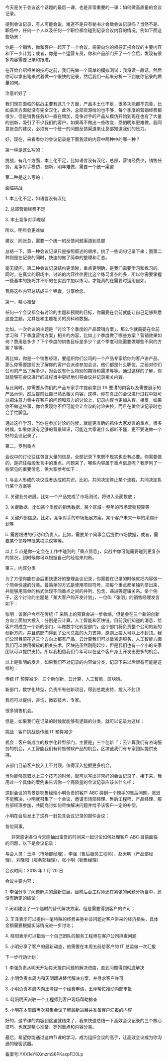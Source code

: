 今天是关于会议这个话题的最后一课，也是非常重要的一课：如何做高质量的会议记录。

提到会议记录，有人可能会说，难道不是只有秘书才会做会议记录吗？当然不是。职场中，任何一个人以及任何一个职位都会碰到记录会议内容的情况，例如下面这些场景：

你是一个销售，你和客户一起开了一个会议，需要向你的领导汇报会议的主要内容和下一步计划；或者，你是一个运营专员，你和产品部门开了一个会后，发现有很多内容需要记录和跟进。

在开始介绍相关的技巧之前，我们先做一个简单的模拟测试：我将读一段话，然后你可以拿出笔来试着做一个很快的记录，然后我们一起来分析一下到底你记录的质量如何。

注意听好了：

我们现在面临的挑战主要有这几个方面，产品本土化不足，很多功能都不完善，比如语言方面就没有完全汉化，此外，总部资源给的也不够，每个季度的营销经费都很少，但是销售任务却一直在增加，竞争对手的产品从模仿开始到现在也有了大量的创新，吸引了不少我们的客户，如果再不做出一些改变，恐怕明年更难做。我同意张总的建议，必须有一个统一的问题反馈渠道来让总部知道我们的压力。 

好，现在，来看看你的会议记录是下面我读的内容中两种中的哪一种？

第一种是这么写的：

挑战，有几个方面，本土化不足，比如语言没有汉化，总部，营销经费少，销售任务，竞争对手模仿，创新，明年难做，需要一个统一渠道

第二种是这么写的：

面临挑战

1\. 本土化不足，如语言没有汉化

2\. 总部营销经费不足

3\. 本土竞争对手崛起

所以，明年会更难做

建议：同张总，需要一个统一的反馈问题渠道到总部

总结一下，第一种会议记录只是按照叙述的顺序，挑了一些词句记录下来；而第二种则是在记录的同时，快速的做了简单的整理和汇总。 

毫无疑问，第二种会议记录结构更清晰，重点更明确，是我们需要学习和练习的。同时，在真实的职场中，讨论的内容往往要比这个练习复杂的多，所以你需要掌握一些基本的技巧并不断的在实战中加以练习，才能真的在需要时运用自如。

我将这些内容总结成三个锦囊，分享给您。

第一，精心准备

任何一个会议都会有讨论的主题和预期的目标，你需要在会前就能让自己足够熟悉这些主题，尤其是和主题相关的资料和数据。

比如，一次会议的主题是「讨论下个季度的产品营销方案」，那么你就需要在会前学习和「下季度营销方案」相关的内容，比如上个季度做了哪些方案？营销效果如何？费用是多少？下个季度的销售目标是多少？这个季度可能需要做哪些不同的方案？等等。

再比如，你是一个销售经理，要组织你们公司的一个产品专家给你的客户讲产品。那么你需要提前去了解你的客户会派谁参加会议，他们都是什么职位，之前对你们公司的产品了解多少，对会议有什么特别的期待和需求等等。通过这样的了解，你就能够在会议进行的过程当中更好地引导会议并记录相关内容。

与此同时，你需要从你们的产品专家手中提前拿到 TA 要讲的内容以及需要展示的产品示例，然后提前让自己熟悉相关内容，这样，你在真正的会议进行过程中就可以把注意力集中在客户的问题和双方的讨论上，记录内容也更加从容。相反，如果你不做这些事，你会发现你不但可能会让会议的讨论失控，而且在做会议记录时也会手忙脚乱。

通过这样学习，当你在参加讨论的时候，就能更准确的抓住大家发言的重点，很多时候，如果你没有足够的背景知识，可能连大家说什么都听不懂，更不要说做一个好的会议记录了。

第二，罗列重点

会议中的讨论往往包含大量的信息，全部记录下来既不现实也没有必要。你需要做的，是抓住每段发言中的重点。问题来了，哪些内容属于重点信息呢？我罗列了一些常见的重要信息，供大家参考如下：

1\. 与会人形成的决议或者达成的共识。比如，共同决定停止某个流程，共同决定执行某个方案等

2\. 关键业务进展。比如一个产品完成了市场测试，将进入全面投放；

3\. 关键数据。比如某个季度的销售数据，某个区域一整年的市场营销预算等

4\. 关键外部信息。比如，竞争对手的市场拓展方案，某个客户未来一年的采购计划等

5\. 需要跟进的行动和负责人。比如，需要某个同事会后提供市场数据，或者，需要某个领导审批某项决议等等。

以上 5 点是你一定会在工作中碰到的「重点信息」，实战中你可能需要碰到更复杂的情况，到时候你可以根据自己的经验来判断。

第三，内容分类

为了方便你能在会后更快更好的整理会议记录，你需要在记录的时候就把内容做一个简单快速的分类。最简单的方式是使用项目符号，把每个重点都单独列举出来，并能够用简单的格式体现不同重点之间的并列、包含、递进等逻辑关系。举个例子，这个讨论的主题是「某大客户的开发计划」，一位叫「张明」的销售经理发言如下：

张明：该客户今年在传统 IT 采购上的预算会进一步收缩，但是会在三个新的创新方向上面加大投入：分别是云计算，人工智能和区块链。目前我们知道的消息，给客户将成立一个新的部门，叫做数字化转型部门，这个部门将负责整个公司的新的创新方向。并且该部门得到了公司总裁的大力支持，原则上投入可以上不封顶。我们公司目前在这三个方向上都有产品，云计算我们可以做咨询服务，人工智能方面我们可以使用微软的相关技术，区块链虽然刚刚起步，但是我们也有一个小的专家团队可以提供支持。所以我相信我们今年可以在这个客户身上开发出更多的机会。

以上是张明的发言，如果我们不对记录的内容做分类，记录下来以后很有可能是这样的：

传统 IT 预算减少，三个新创新，云计算，人工智能，区块链。

新部门，数字化转型，负责所有创新项目，得到总裁支持，投入不封顶

我司可以提供，咨询，微软技术，专家。

很多销售机会。

但是，如果我们在记录的时候就能够有逻辑的分类，就可以记录为这样：

挑战：客户挑战是传统 IT 预算减少

机会：客户新成立的数字化转型部门，主要是」三个创新「：云计算我们有咨询服务的机会，人工智能我们有转售微软产品的机会，区块链我们有专家团队提供支持。

该部门目前客户投入上不封顶，值得深入挖掘更多机会。

当你能够驾驭以上三个技巧的时候，就可以写出非常好的会议记录了。接下来，我用过一个具体的案例来告诉你一个高质量的会议记录应该长什么样：

这封会议的背景是销售经理小明负责的客户 ABC 碰到一个棘手的售后问题，迟迟不能解决，小明就召集了一个会议，邀请市场部经理、售后工程师、产品经理、服务部经理参加，共同商讨如何尽快解决问题并给予该客户一定的补偿。

小明在会后发出了这样一封包含会议记录的邮件会议：

各位同事， 

     非常感谢各位今天能抽出宝贵的时间来一起讨论如何处理客户 ABC 目前面临的问题，以下是会议记录：

与会人员：王泽（市场部经理），李强（售后服务工程师），赵天明（产品部经理），刘晓阳（服务部经理），张小明（销售经理）

会议时间：2018 年 1 月 20 日

会议主要内容：

1\. 李强分享了问题解决的最新进展，目前后台工程师还在紧张的问题分析当中，还没有确定的结论；

2.天明建议了一个临时的替代解决方案，但是需要得到客户的许可；

3\. 王泽表示可以提供一笔特殊的经费来弥补该问题对客户带来的经济损失，具体金额需要根据实际情况进一步讨论；

4\. 晓阳表示可以指派一个自己团队的服务工程师在客户公司排查问题

5\. 小明分享了客户的最新动态，他需要在本周五前给客户的 IT 总监做一次汇报

下一步行动计划：

1\. 李强负责从明天开始每天提供问题的解决进度，直到问题得到彻底解决

2\. 小明负责本周内和天明跟进替代解决方案，并寻求客户许可

3\. 小明负责本周内向王泽提一个经费申请，王泽帮忙推动内部审批

4\. 晓阳明天派驻一个工程师到客户现场帮助排查

5\. 小明在本周四再次召集会议了解最新进展并准备客户汇报的内容

好的，这节课的内容到这里就结束了，我来快速总结一下高效会议记录的三个核心技巧，也就是精心准备，罗列重点和内容分类。

最后，希望你能通过这四节课的学习，成为组织会议的高手，让高效会议成为你沟通的秘密武器。

备案号:YXX1eY6XmzmS6PKaxpFD0Lp